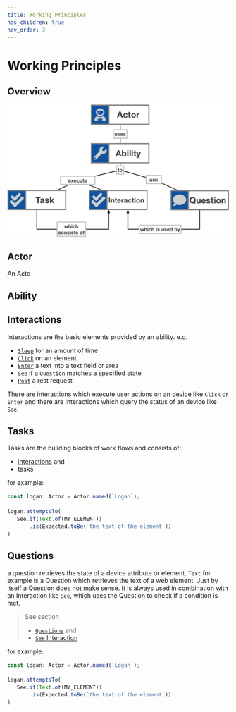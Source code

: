 ```yaml
---
title: Working Principles
has_children: true
nav_order: 3
---
```

# Working Principles

## Overview

![Overview](res/images/screenplay.png)

## Actor

An Acto

## Ability

## Interactions

Interactions are the basic elements provided by an ability.
 e.g.
 - [`Sleep`](reference/interactions/general/SLEEP.md) for an amount of time
 - [`Click`](reference/interactions/web/CLICK.md) on an element
 - [`Enter`](reference/interactions/web/ENTER.md) a text into a text field or area
 - [`See`](reference/interactions/general/SEE.md) if a `Question` matches a specified state
 - [`Post`](reference/interactions/rest/POST.md) a rest request
 
 There are interactions which execute user actions on an device like `Click` or `Enter`
 and there are interactions which query the status of an device like `See`.
 
 ## Tasks
 
 Tasks are the building blocks of work flows and consists of:
 - [interactions](reference/INTERACTIONS.md) and
 - tasks
 
  for example:
  ```typescript
 const logan: Actor = Actor.named(`Logan`);
 
 logan.attemptsTo(
     See.if(Text.of(MY_ELEMENT))
         .is(Expected.toBe(`the text of the element`))
 )
 ```
 
 ## Questions
 
 a question retrieves the state of a device attribute or element.
 `Text` for example is a Question which retrieves the text of a web element. 
 Just by itself a Question does not make sense.
 It is always used in combination with an Interaction like `See`, which uses the Question to check if a condition is met.
 
> See section 
> - [`Questions`](reference/QUESTIONS.md) and
> - [`See` Interaction](reference/interactions/general/SEE.md) 
 
for example:
 ```typescript
const logan: Actor = Actor.named(`Logan`);

logan.attemptsTo(
    See.if(Text.of(MY_ELEMENT))
        .is(Expected.toBe(`the text of the element`))
)
```